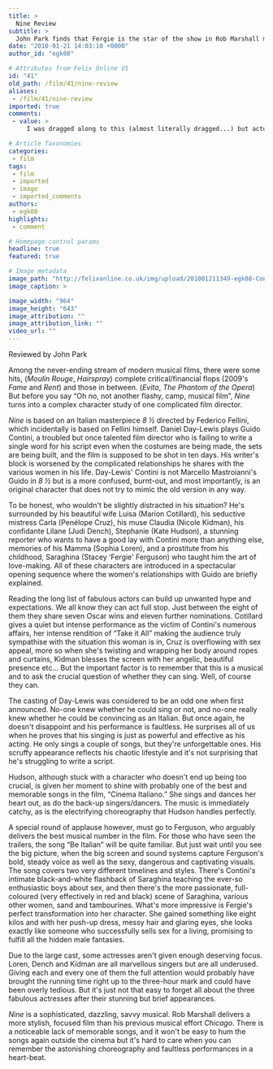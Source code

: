 ```yaml
---
title: >
  Nine Review
subtitle: >
  John Park finds that Fergie is the star of the show in Rob Marshall musical tribute to Fellini.
date: "2010-01-21 14:03:10 +0000"
author_id: "egk08"

# Attributes from Felix Online V1
id: "41"
old_path: /film/41/nine-review
aliases:
 - /film/41/nine-review
imported: true
comments:
 - value: >
     I was dragged along to this (almost literally dragged...) but actually really enjoyed it. <br> <br>&amp;quot;Cruz is overflowing with sex appeal, more so when she's twisting and wrapping her body around ropes and curtains&amp;quot; <br> <br>+1000, she is ridiculously hot! <br>

# Article Taxonomies
categories:
 - film
tags:
 - film
 - imported
 - image
 - imported_comments
authors:
 - egk08
highlights:
 - comment

# Homepage control params
headline: true
featured: true

# Image metadata
image_path: "http://felixonline.co.uk/img/upload/201001211349-egk08-Continif.jpg"
image_caption: >

image_width: "964"
image_height: "643"
image_attribution: ""
image_attribution_link: ""
video_url: ""
---
```


Reviewed by John Park

Among the never-ending stream of modern musical films, there were some hits, (_Moulin Rouge_, _Hairspray_) complete critical/financial flops (2009's _Fame_ and _Rent_) and those in between. (_Evita_, _The Phantom of the Opera_) But before you say “Oh no, not another flashy, camp, musical film”, _Nine_ turns into a complex character study of one complicated film director.

_Nine_ is based on an Italian masterpiece _8 ½_ directed by Federico Fellini, which incidentally is based on Fellini himself. Daniel Day-Lewis plays Guido Contini, a troubled but once talented film director who is failing to write a single word for his script even when the costumes are being made, the sets are being built, and the film is supposed to be shot in ten days. His writer's block is worsened by the complicated relationships he shares with the various women in his life. Day-Lewis' Contini is not Marcello Mastroianni's Guido in _8 ½_ but is a more confused, burnt-out, and most importantly, is an original character that does not try to mimic the old version in any way.

To be honest, who wouldn't be slightly distracted in his situation? He's surrounded by his beautiful wife Luisa (Marion Cotillard), his seductive mistress Carla (Penélope Cruz), his muse Claudia (Nicole Kidman), his confidante Lilane (Judi Dench), Stephanie (Kate Hudson), a stunning reporter who wants to have a good lay with Contini more than anything else, memories of his Mamma (Sophia Loren), and a prostitute from his childhood, Saraghina (Stacey ‘Fergie' Ferguson) who taught him the art of love-making. All of these characters are introduced in a spectacular opening sequence where the women's relationships with Guido are briefly explained.

Reading the long list of fabulous actors can build up unwanted hype and expectations. We all know they can act full stop. Just between the eight of them they share seven Oscar wins and eleven further nominations. Cotillard gives a quiet but intense performance as the victim of Contini's numerous affairs, her intense rendition of “Take it All” making the audience truly sympathise with the situation this woman is in, Cruz is overflowing with sex appeal, more so when she's twisting and wrapping her body around ropes and curtains, Kidman blesses the screen with her angelic, beautiful presence etc... But the important factor is to remember that this is a musical and to ask the crucial question of whether they can sing. Well, of course they can.

The casting of Day-Lewis was considered to be an odd one when first announced. No-one knew whether he could sing or not, and no-one really knew whether he could be convincing as an Italian. But once again, he doesn't disappoint and his performance is faultless. He surprises all of us when he proves that his singing is just as powerful and effective as his acting. He only sings a couple of songs, but they're unforgettable ones. His scruffy appearance reflects his chaotic lifestyle and it's not surprising that he's struggling to write a script.

Hudson, although stuck with a character who doesn't end up being too crucial, is given her moment to shine with probably one of the best and memorable songs in the film, “Cinema Italiano.” She sings and dances her heart out, as do the back-up singers/dancers. The music is immediately catchy, as is the electrifying choreography that Hudson handles perfectly.

A special round of applause however, must go to Ferguson, who arguably delivers the best musical number in the film. For those who have seen the trailers, the song “Be Italian” will be quite familiar. But just wait until you see the big picture, when the big screen and sound systems capture Ferguson's bold, steady voice as well as the sexy, dangerous and captivating visuals. The song covers two very different timelines and styles. There's Contini's intimate black-and-white flashback of Saraghina teaching the ever-so enthusiastic boys about sex, and then there's the more passionate, full-coloured (very effectively in red and black) scene of Saraghina, various other women, sand and tambourines. What's more impressive is Fergie's perfect transformation into her character. She gained something like eight kilos and with her push-up dress, messy hair and glaring eyes, she looks exactly like someone who successfully sells sex for a living, promising to fulfill all the hidden male fantasies.

Due to the large cast, some actresses aren't given enough deserving focus. Loren, Dench and Kidman are all marvellous singers but are all underused. Giving each and every one of them the full attention would probably have brought the running time right up to the three-hour mark and could have been overly tedious. But it's just not that easy to forget all about the three fabulous actresses after their stunning but brief appearances.

_Nine_ is a sophisticated, dazzling, savvy musical. Rob Marshall delivers a more stylish, focused film than his previous musical effort _Chicago_. There is a noticeable lack of memorable songs, and it won't be easy to hum the songs again outside the cinema but it's hard to care when you can remember the astonishing choreography and faultless performances in a heart-beat.
